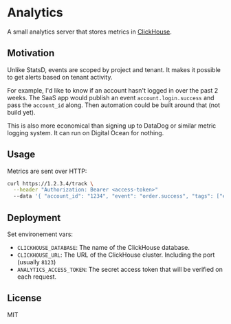 # Analytics

A small analytics server that stores metrics in [ClickHouse](https://clickhouse.com/).

## Motivation

Unlike StatsD, events are scoped by project and tenant. It makes it possible to get alerts based on tenant activity.

For example, I'd like to know if an account hasn't logged in over the past 2 weeks. The SaaS app would publish an event `account.login.success` and pass the `account_id` along. Then automation could be built around that (not build yet).

This is also more economical than signing up to DataDog or similar metric logging system. It can run on Digital Ocean for nothing.

## Usage

Metrics are sent over HTTP:

```bash
curl https://1.2.3.4/track \
  --header "Authorization: Bearer <access-token>"
  --data '{ "account_id": "1234", "event": "order.success", "tags": ["enterprise-plan", "sandbox"] }'
```

## Deployment

Set environement vars:

- `CLICKHOUSE_DATABASE`: The name of the ClickHouse database.
- `CLICKHOUSE_URL`: The URL of the ClickHouse cluster. Including the port (usually `8123`)
- `ANALYTICS_ACCESS_TOKEN`: The secret access token that will be verified on each request.

## License

MIT
